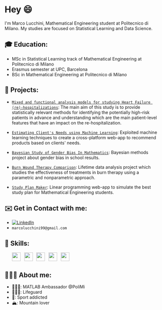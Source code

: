 # Hey 😄

I'm Marco Lucchini, Mathematical Engineering student at Politecnico di Milano. My studies are focused on Statistical Learning and Data Science.

## 🎓 **Education:**

- MSc in Statistical Learning track of Mathematical Engineering at Politecnico di Milano
- Erasmus semester at UPC, Barcelona
- BSc in Mathematical Engineering at Politecnico di Milano

## 🔨 **Projects:**

- [`Mixed and functional analysis models for studying
Heart Failure (re)-hospitalizations`](https://github.com/marcolucchini/Heart-Failure-re-hospitalizations): The main aim of this study is to provide statistically relevant methods for identifying the potentially high-risk patients in advance and understanding which are the main patient-level features that have an impact on the re-hospitalization.

- [`Estimating Client's Needs using Machine Learning`](https://github.com/marcolucchini/Fintech-Project): Exploited machine learning techniques to create a cross-platform web-app to recommend products based on clients' needs.

- [`Bayesian Study of Gender Bias In Mathematics`](https://github.com/marcolucchini/Bayesian-Study-of-Gender-Bias-In-Mathematics): Bayesian methods project about gender bias in school results.

- [`Burn Wound Therapy Comparison`](https://github.com/marcolucchini/Burn-Wound-Therapy-Comparison): Lifetime data analysis project which studies the effectiveness of treatments in burn therapy using a parametric and nonparametric approach.

- [`Study Plan Maker`](https://github.com/marcolucchini/Study-Plan-Maker): Linear programming web-app to simulate the best study plan for Mathematical Engineering students.

## ✉️ **Get in Contact with me:**

- [![LinkedIn](https://img.shields.io/badge/-LinkedIn-blue?style=flat&logo=Linkedin&logoColor=white)](https://www.linkedin.com/in/marco-lucchini-294801218/)
- `marcolucchini99@gmail.com`

## 🚀 **Skills:**

<ul>
        <img src='https://cdn.jsdelivr.net/gh/devicons/devicon/icons/python/python-original.svg' height='28'>  &nbsp 
        <img src='https://cdn.jsdelivr.net/gh/devicons/devicon/icons/r/r-original.svg' height='28'> &nbsp
        <img src='https://cdn.jsdelivr.net/gh/devicons/devicon/icons/matlab/matlab-original.svg' height='28'>  &nbsp
        <img src='https://cdn.jsdelivr.net/gh/devicons/devicon/icons/c/c-original.svg' height='28'>  &nbsp 
        <img src='https://cdn.jsdelivr.net/gh/devicons/devicon/icons/cplusplus/cplusplus-original.svg' height='28'>  &nbsp 
</ul>

## 🙋🏼‍♂️ **About me:**

- 👨🏻‍💻: MATLAB Ambassador @PoliMi
- 🏊🏻‍♂️: Lifeguard
- 🏐: Sport addicted
- 🏔: Mountain lover




<!--
**marcolucchini/marcolucchini** is a ✨ _special_ ✨ repository because its `README.md` (this file) appears on your GitHub profile.

Here are some ideas to get you started:

- 🔭 I’m currently working on ...
- 🌱 I’m currently learning ...
- 👯 I’m looking to collaborate on ...
- 🤔 I’m looking for help with ...
- 💬 Ask me about ...
- 📫 How to reach me: ...
- 😄 Pronouns: ...
- ⚡ Fun fact: ...
-->
